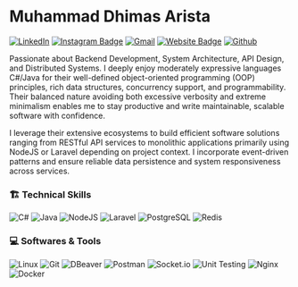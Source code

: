# Muhammad Dhimas Arista
[![LinkedIn](https://custom-icon-badges.demolab.com/badge/LinkedIn-0A66C2?logo=linkedin-white&logoColor=fff)](https://www.linkedin.com/in/dhimasarista/)
[![Instagram Badge](https://img.shields.io/badge/-Instagram-purple?logo=instagram&logoColor=white&link=https://instagram.com/codedhims/)](https://www.instagram.com/codedhims)
[![Gmail](https://img.shields.io/badge/-Gmail-c14438?style=flat&logo=Gmail&logoColor=white)](mailto:mdhimasarista@gmail.com)
[![Website Badge](https://img.shields.io/badge/-Website-c14438?style=flat&logo=Google-Chrome&logoColor=white&link=https://dhimasarista.github.io)](https://dhimasarista.github.io)
[![Github](https://img.shields.io/github/followers/dhimasarista?label=Follow&style=social)](https://github.com/dhimasarista)

Passionate about Backend Development, System Architecture, API Design, and Distributed Systems. I deeply enjoy moderately expressive languages C#/Java for their well-defined object-oriented programming (OOP) principles, rich data structures, concurrency support, and programmability. Their balanced nature avoiding both excessive verbosity and extreme minimalism enables me to stay productive and write maintainable, scalable software with confidence.

I leverage their extensive ecosystems to build efficient software solutions ranging from RESTful API services to monolithic applications primarily using NodeJS or Laravel depending on project context. I incorporate event-driven patterns and ensure reliable data persistence and system responsiveness across services. 

### 🏗️ Technical Skills
![C#](https://custom-icon-badges.demolab.com/badge/CSharp-%23E0559F.svg?logo=cshrp&logoColor=white)
![Java](https://img.shields.io/badge/Java-%23F1413D.svg?logo=openjdk&logoColor=white)
![NodeJS](https://img.shields.io/badge/NodeJS-339933.svg?logo=node.js&logoColor=white)
![Laravel](https://img.shields.io/badge/Laravel-EB6A4A?logo=laravel&logoColor=white)
![PostgreSQL](https://img.shields.io/badge/PostgreSQL-0056A3?logo=postgresql&logoColor=white)
![Redis](https://img.shields.io/badge/Redis-ED5454?logo=redis&logoColor=white)

### 💻 Softwares & Tools
![Linux](https://img.shields.io/badge/Linux-%23FCC624?logo=linux&logoColor=black)
![Git](https://img.shields.io/badge/Git-%23F1502F?logo=git&logoColor=white)
![DBeaver](https://img.shields.io/badge/DBeaver-%234A90E2?logo=dbeaver&logoColor=white)
![Postman](https://img.shields.io/badge/Postman-%23FF6C37?logo=postman&logoColor=white)
![Socket.io](https://img.shields.io/badge/SocketIO-%23B0B0B0?logo=socketdotio&logoColor=black&color=white)
![Unit Testing](https://img.shields.io/badge/Unit%20Testing-%23FF5722?logo=jest&logoColor=white)
![Nginx](https://img.shields.io/badge/Nginx-%23009639?logo=nginx&logoColor=white)
![Docker](https://img.shields.io/badge/Docker-%232496ED?logo=docker&logoColor=white)


<!--
![Go](https://img.shields.io/badge/Golang-%2300ADD8.svg?logo=go&logoColor=white)
![MSSQL](https://custom-icon-badges.demolab.com/badge/MSSQL-EB5A5A.svg?logo=mssql&logoColor=white)

